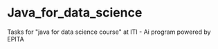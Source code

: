 # Java_for_data_science
Tasks for "java for data science course" at ITI - Ai program powered by EPITA


